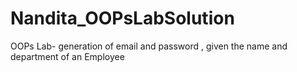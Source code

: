# Nandita_OOPsLabSolution
OOPs Lab- generation of email and password , given the name and department of an Employee
